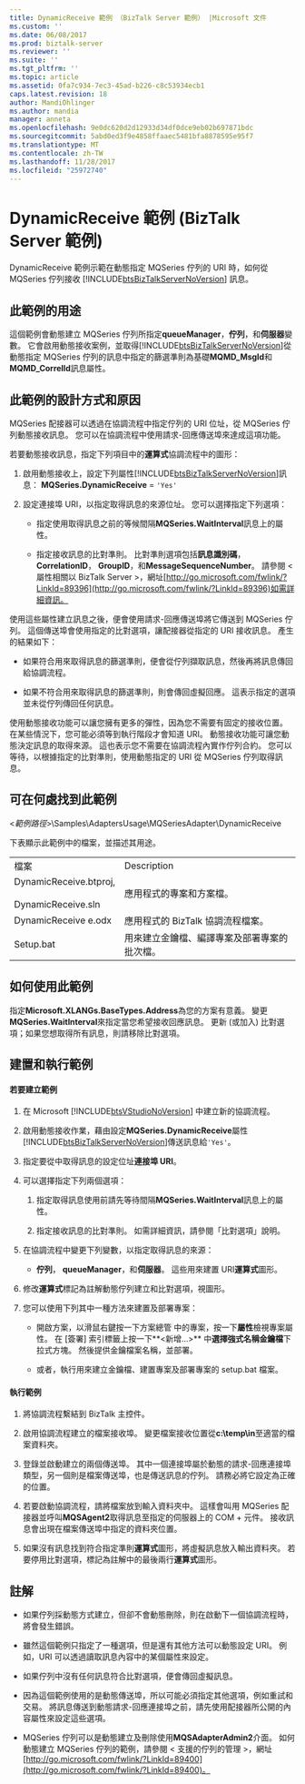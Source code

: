 ```yaml
---
title: DynamicReceive 範例 （BizTalk Server 範例） |Microsoft 文件
ms.custom: ''
ms.date: 06/08/2017
ms.prod: biztalk-server
ms.reviewer: ''
ms.suite: ''
ms.tgt_pltfrm: ''
ms.topic: article
ms.assetid: 0fa7c934-7ec3-45ad-b226-c8c53934ecb1
caps.latest.revision: 18
author: MandiOhlinger
ms.author: mandia
manager: anneta
ms.openlocfilehash: 9e0dc620d2d12933d34df0dce9eb02b697871bdc
ms.sourcegitcommit: 5abd0ed3f9e4858ffaaec5481bfa8878595e95f7
ms.translationtype: MT
ms.contentlocale: zh-TW
ms.lasthandoff: 11/28/2017
ms.locfileid: "25972740"
---
```

# <a name="dynamicreceive-sample-biztalk-server-sample"></a>DynamicReceive 範例 (BizTalk Server 範例)
DynamicReceive 範例示範在動態指定 MQSeries 佇列的 URI 時，如何從 MQSeries 佇列接收 [!INCLUDE[btsBizTalkServerNoVersion](../includes/btsbiztalkservernoversion-md.md)] 訊息。  
  
## <a name="what-this-sample-does"></a>此範例的用途  
 這個範例會動態建立 MQSeries 佇列所指定**queueManager**，**佇列**，和**伺服器**變數。 它會啟用動態接收案例，並取得[!INCLUDE[btsBizTalkServerNoVersion](../includes/btsbiztalkservernoversion-md.md)]從動態指定 MQSeries 佇列的訊息中指定的篩選準則為基礎**MQMD_MsgId**和**MQMD_CorrelId**訊息屬性。  
  
## <a name="how-this-sample-was-designed-and-why"></a>此範例的設計方式和原因  
 MQSeries 配接器可以透過在協調流程中指定佇列的 URI 位址，從 MQSeries 佇列動態接收訊息。 您可以在協調流程中使用請求-回應傳送埠來達成這項功能。  
  
 若要動態接收訊息，指定下列項目中的**運算式**協調流程中的圖形：  
  
1.  啟用動態接收上，設定下列屬性[!INCLUDE[btsBizTalkServerNoVersion](../includes/btsbiztalkservernoversion-md.md)]訊息： **MQSeries.DynamicReceive** = `'Yes'`  
  
2.  設定連接埠 URI，以指定取得訊息的來源位址。 您可以選擇指定下列選項：  
  
    -   指定使用取得訊息之前的等候間隔**MQSeries.WaitInterval**訊息上的屬性。  
  
    -   指定接收訊息的比對準則。 比對準則選項包括**訊息識別碼**， **CorrelationID**， **GroupID**，和**MessageSequenceNumber**。 請參閱 < 屬性相關以 BizTalk Server >，網址[http://go.microsoft.com/fwlink/?LinkId=89396](http://go.microsoft.com/fwlink/?LinkId=89396)如需詳細資訊。  
  
 使用這些屬性建立訊息之後，便會使用請求-回應傳送埠將它傳送到 MQSeries 佇列。 這個傳送埠會使用指定的比對選項，讓配接器從指定的 URI 接收訊息。 產生的結果如下：  
  
-   如果符合用來取得訊息的篩選準則，便會從佇列擷取訊息，然後再將訊息傳回給協調流程。  
  
-   如果不符合用來取得訊息的篩選準則，則會傳回虛擬回應。 這表示指定的選項並未從佇列傳回任何訊息。  
  
 使用動態接收功能可以讓您擁有更多的彈性，因為您不需要有固定的接收位置。 在某些情況下，您可能必須等到執行階段才會知道 URI。 動態接收功能可讓您動態決定訊息的取得來源。 這也表示您不需要在協調流程內實作佇列合約。  您可以等待，以根據指定的比對準則，使用動態指定的 URI 從 MQSeries 佇列取得訊息。  
  
## <a name="where-to-find-this-sample"></a>可在何處找到此範例  
 \<*範例路徑*\>\Samples\AdaptersUsage\MQSeriesAdapter\DynamicReceive  
  
 下表顯示此範例中的檔案，並描述其用途。  
  
|||  
|-|-|  
|檔案|Description|  
|DynamicReceive.btproj,<br /><br /> DynamicReceive.sln|應用程式的專案和方案檔。|  
|DynamicReceive e.odx|應用程式的 BizTalk 協調流程檔案。|  
|Setup.bat|用來建立金鑰檔、編譯專案及部署專案的批次檔。|  
  
## <a name="how-to-use-this-sample"></a>如何使用此範例  
 指定**Microsoft.XLANGs.BaseTypes.Address**為您的方案有意義。 變更**MQSeries.WaitInterval**來指定當您希望接收回應訊息。 更新 (或加入) 比對選項；如果您想取得所有訊息，則請移除比對選項。  
  
## <a name="building-and-running-the-sample"></a>建置和執行範例  
  
#### <a name="to-create-the-sample"></a>若要建立範例  
  
1.  在 Microsoft [!INCLUDE[btsVStudioNoVersion](../includes/btsvstudionoversion-md.md)] 中建立新的協調流程。  
  
2.  啟用動態接收作業，藉由設定**MQSeries.DynamicReceive**屬性[!INCLUDE[btsBizTalkServerNoVersion](../includes/btsbiztalkservernoversion-md.md)]傳送訊息給`'Yes'`。  
  
3.  指定要從中取得訊息的設定位址**連接埠 URI**。  
  
4.  可以選擇指定下列兩個選項：  
  
    1.  指定取得訊息使用前請先等待間隔**MQSeries.WaitInterval**訊息上的屬性。  
  
    2.  指定接收訊息的比對準則。 如需詳細資訊，請參閱「比對選項」說明。  
  
5.  在協調流程中變更下列變數，以指定取得訊息的來源：  
  
    -   **佇列**， **queueManager**，和**伺服器**。 這些用來建置 URI**運算式**圖形。  
  
6.  修改**運算式**標記為註解動態佇列建立和比對選項，視圖形。  
  
7.  您可以使用下列其中一種方法來建置及部署專案：  
  
    -   開啟方案，以滑鼠右鍵按一下方案總管 中的專案，按一下**屬性**檢視專案屬性。 在 [簽署] 索引標籤上按一下**\<新增...\>** 中**選擇強式名稱金鑰檔**下拉式方塊。 然後提供金鑰檔案名稱，並部署。  
  
    -   或者，執行用來建立金鑰檔、建置專案及部署專案的 setup.bat 檔案。  
  
#### <a name="to-run-the-sample"></a>執行範例  
  
1.  將協調流程繫結到 BizTalk 主控件。  
  
2.  啟用協調流程建立的檔案接收埠。 變更檔案接收位置從**c:\temp\in**至適當的檔案資料夾。  
  
3.  登錄並啟動建立的兩個傳送埠。 其中一個連接埠屬於動態的請求-回應連接埠類型，另一個則是檔案傳送埠，也是傳送訊息的佇列。 請務必將它設定為正確的位置。  
  
4.  若要啟動協調流程，請將檔案放到輸入資料夾中。 這樣會叫用 MQSeries 配接器並呼叫**MQSAgent2**取得訊息至指定的伺服器上的 COM + 元件。 接收訊息會出現在檔案傳送埠中指定的資料夾位置。  
  
5.  如果沒有訊息找到符合指定準則**運算式**圖形，將虛擬訊息放入輸出資料夾。 若要停用比對選項，標記為註解中的最後兩行**運算式**圖形。  
  
## <a name="comments"></a>註解  
  
-   如果佇列採動態方式建立，但卻不會動態刪除，則在啟動下一個協調流程時，將會發生錯誤。  
  
-   雖然這個範例只指定了一種選項，但是還有其他方法可以動態設定 URI。 例如，URI 可以透過讀取訊息內容中的某個屬性來設定。  
  
-   如果佇列中沒有任何訊息符合比對選項，便會傳回虛擬訊息。  
  
-   因為這個範例使用的是動態傳送埠，所以可能必須指定其他選項，例如重試和交易。 將訊息傳送到動態請求-回應連接埠之前，請先使用配接器所公開的內容屬性來設定這些選項。  
  
-   MQSeries 佇列可以是動態建立及刪除使用**MQSAdapterAdmin2**介面。 如何動態建立 MQSeries 佇列的範例，請參閱 < 支援的佇列的管理 >，網址[http://go.microsoft.com/fwlink/?LinkId=89400](http://go.microsoft.com/fwlink/?LinkId=89400)。